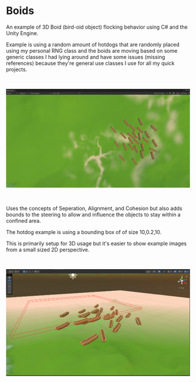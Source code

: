 # Boids
An example of 3D Boid (bird-oid object) flocking behavior using C# and the Unity Engine. 


Example is using a random amount of hotdogs that are randomly placed using my personal RNG class and the boids are moving based on some generic classes I had lying around and have some issues (missing references) because they're general use classes I use for all my quick projects.


<br>

![Screen Disaply](HotdogBoidGamePlay.PNG)

<br>


Uses the concepts of Seperation, Alignment, and Cohesion but also adds bounds to the steering to allow and influence the objects to stay within a confined area. 


The hotdog example is using a bounding box of of size 10,0.2,10.


This is primarily setup for 3D usage but it's easier to show example images from a small sized 2D perspective.




<br>

![Screen Disaply](HotdogBoidEditor.PNG)




